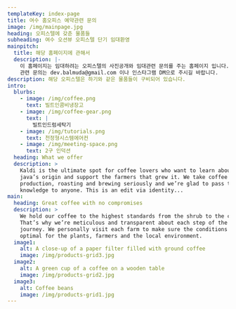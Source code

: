 ```yaml
---
templateKey: index-page
title: 여수 홈오피스 예약관련 문의
image: /img/mainpage.jpg
heading: 오피스텔에 갖춘 물품들
subheading: 여수 오션뷰 오피스텔 단기 임대환영
mainpitch:
  title: 해당 홈페이지에 관해서
  description: |-
    이 홈페이지는 임대하려는 오피스텔의 사진공개와 임대관련 문의를 주는 홈페이지 입니다. 
    관련 문의는 dev.balmuda@gmail.com 이나 인스타그램 DM으로 주시길 바랍니다. 
description: 해당 오피스텔은 하기와 같은 물품들이 구비되어 있습니다.
intro:
  blurbs:
    - image: /img/coffee.png
      text: 빌트인콤비냉장고
    - image: /img/coffee-gear.png
      text: |
        빌트인드럼세탁기
    - image: /img/tutorials.png
      text: 천정형시스템에어컨
    - image: /img/meeting-space.png
      text: 2구 인덕션
  heading: What we offer
  description: >
    Kaldi is the ultimate spot for coffee lovers who want to learn about their
    java’s origin and support the farmers that grew it. We take coffee
    production, roasting and brewing seriously and we’re glad to pass that
    knowledge to anyone. This is an edit via identity...
main:
  heading: Great coffee with no compromises
  description: >
    We hold our coffee to the highest standards from the shrub to the cup.
    That’s why we’re meticulous and transparent about each step of the coffee’s
    journey. We personally visit each farm to make sure the conditions are
    optimal for the plants, farmers and the local environment.
  image1:
    alt: A close-up of a paper filter filled with ground coffee
    image: /img/products-grid3.jpg
  image2:
    alt: A green cup of a coffee on a wooden table
    image: /img/products-grid2.jpg
  image3:
    alt: Coffee beans
    image: /img/products-grid1.jpg
---
```

